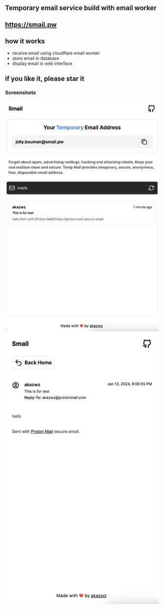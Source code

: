 ## Temporary email service build with email worker

## https://smail.pw

## how it works

- receive email using cloudflare email worker
- store email in database
- display email in web interface

## if you like it, please star it

### Screenshots

![Home](docs/images/home.png)
![Mail](docs/images/mail.png)
